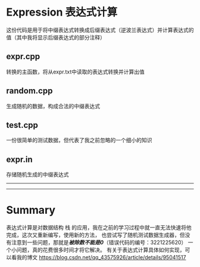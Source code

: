 # **Expression 表达式计算**
这份代码是用于将中缀表达式转换成后缀表达式（逆波兰表达式）并计算表达式的值（其中我将显示后缀表达式的部分注释）

## **expr.cpp**
转换的主函数，将从expr.txt中读取的表达式转换并计算出值

## **random.cpp**
生成随机的数据，构成合法的中缀表达式

## **test.cpp**
一份很简单的测试数据，但代表了我之前忽略的一个细小的知识

## **expr.in**
存储随机生成的中缀表达式

----
----

# **Summary**
表达式计算是对数据结构 栈 的应用，我在之前的学习过程中就一直无法快速将他完成，这次又重新编写，使用新的方法，
也尝试写了随机测试数据生成器，但没有注意到一些问题，那就是***被除数不能是0***（错误代码的编号：3221225620）
一个小问题，真的花费很多时间才将它解决。
有关于表达式计算具体如何实现，可以看我的博文 https://blog.csdn.net/qq_43575926/article/details/95041517
